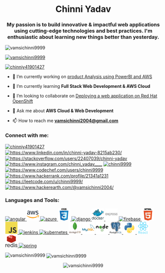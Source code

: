 <h1 align="center">Chinni Yadav</h1>

<h3 align="center">My passion is to build innovative & impactful web applications using cutting-edge technologies and best practices. I'm enthusiastic about learning new things better than yesterday.</h3>

<p align="left"> <img src="https://komarev.com/ghpvc/?username=vamsichinni9999&label=Profile%20views&color=0e75b6&style=flat" alt="vamsichinni9999" /> </p>

<p align="left"> <a href="https://github.com/ryo-ma/github-profile-trophy"><img src="https://github-profile-trophy.vercel.app/?username=vamsichinni9999" alt="vamsichinni9999" /></a> </p>

<p align="left"> <a href="https://twitter.com/chinniy41901427" target="blank"><img src="https://img.shields.io/twitter/follow/chinniy41901427?logo=twitter&style=for-the-badge" alt="chinniy41901427" /></a> </p>

- 🔭 I’m currently working on [product Analysis using PowerBI and AWS](http://chinniii2730.s3-website-ap-southeast-2.amazonaws.com/)

- 🌱 I’m currently learning **Full Stack Web Development & AWS Cloud**

- 👯 I’m looking to collaborate on [Deploying a web application on Red Hat OpenShift](https://github.com/Vamsichinni9999/railwaycloudbackend)

- 💬 Ask me about **AWS Cloud & Web Development**

- 📫 How to reach me **vamsichinni2004@gmail.com**

<h3 align="left">Connect with me:</h3>
<p align="left">
<a href="https://twitter.com/chinniy41901427" target="blank"><img align="center" src="https://raw.githubusercontent.com/rahuldkjain/github-profile-readme-generator/master/src/images/icons/Social/twitter.svg" alt="chinniy41901427" height="30" width="40" /></a>
<a href="https://linkedin.com/in/https://www.linkedin.com/in/chinni-yadav-8215ab230/" target="blank"><img align="center" src="https://raw.githubusercontent.com/rahuldkjain/github-profile-readme-generator/master/src/images/icons/Social/linked-in-alt.svg" alt="https://www.linkedin.com/in/chinni-yadav-8215ab230/" height="30" width="40" /></a>
<a href="https://stackoverflow.com/users/https://stackoverflow.com/users/22407039/chinni-yadav" target="blank"><img align="center" src="https://raw.githubusercontent.com/rahuldkjain/github-profile-readme-generator/master/src/images/icons/Social/stack-overflow.svg" alt="https://stackoverflow.com/users/22407039/chinni-yadav" height="30" width="40" /></a>
<a href="https://instagram.com/https://www.instagram.com/chinni_yadav____" target="blank"><img align="center" src="https://raw.githubusercontent.com/rahuldkjain/github-profile-readme-generator/master/src/images/icons/Social/instagram.svg" alt="https://www.instagram.com/chinni_yadav____" height="30" width="40" /></a>
<a href="https://www.behance.net/chinni9999" target="blank"><img align="center" src="https://raw.githubusercontent.com/rahuldkjain/github-profile-readme-generator/master/src/images/icons/Social/behance.svg" alt="chinni9999" height="30" width="40" /></a>
<a href="https://www.codechef.com/users/https://www.codechef.com/users/chinni9999" target="blank"><img align="center" src="https://cdn.jsdelivr.net/npm/simple-icons@3.1.0/icons/codechef.svg" alt="https://www.codechef.com/users/chinni9999" height="30" width="40" /></a>
<a href="https://www.hackerrank.com/https://www.hackerrank.com/profile/21341a1231" target="blank"><img align="center" src="https://raw.githubusercontent.com/rahuldkjain/github-profile-readme-generator/master/src/images/icons/Social/hackerrank.svg" alt="https://www.hackerrank.com/profile/21341a1231" height="30" width="40" /></a>
<a href="https://www.leetcode.com/https://leetcode.com/u/chinni9999/" target="blank"><img align="center" src="https://raw.githubusercontent.com/rahuldkjain/github-profile-readme-generator/master/src/images/icons/Social/leet-code.svg" alt="https://leetcode.com/u/chinni9999/" height="30" width="40" /></a>
<a href="https://www.hackerearth.com/https://www.hackerearth.com/@vamsichinni2004/" target="blank"><img align="center" src="https://raw.githubusercontent.com/rahuldkjain/github-profile-readme-generator/master/src/images/icons/Social/hackerearth.svg" alt="https://www.hackerearth.com/@vamsichinni2004/" height="30" width="40" /></a>
</p>

<h3 align="left">Languages and Tools:</h3>
<p align="left">
<a href="https://angular.io" target="_blank" rel="noreferrer"> <img src="https://angular.io/assets/images/logos/angular/angular.svg" alt="angular" width="40" height="40"/> </a>
<a href="https://aws.amazon.com" target="_blank" rel="noreferrer"> <img src="https://raw.githubusercontent.com/devicons/devicon/master/icons/amazonwebservices/amazonwebservices-original-wordmark.svg" alt="aws" width="40" height="40"/> </a>
<a href="https://azure.microsoft.com/en-in/" target="_blank" rel="noreferrer"> <img src="https://www.vectorlogo.zone/logos/microsoft_azure/microsoft_azure-icon.svg" alt="azure" width="40" height="40"/> </a>
<a href="https://www.w3schools.com/css/" target="_blank" rel="noreferrer"> <img src="https://raw.githubusercontent.com/devicons/devicon/master/icons/css3/css3-original-wordmark.svg" alt="css3" width="40" height="40"/> </a>
<a href="https://www.djangoproject.com/" target="_blank" rel="noreferrer"> <img src="https://cdn.worldvectorlogo.com/logos/django.svg" alt="django" width="40" height="40"/> </a>
<a href="https://www.docker.com/" target="_blank" rel="noreferrer"> <img src="https://raw.githubusercontent.com/devicons/devicon/master/icons/docker/docker-original-wordmark.svg" alt="docker" width="40" height="40"/> </a>
<a href="https://expressjs.com" target="_blank" rel="noreferrer"> <img src="https://raw.githubusercontent.com/devicons/devicon/master/icons/express/express-original-wordmark.svg" alt="express" width="40" height="40"/> </a>
<a href="https://firebase.google.com/" target="_blank" rel="noreferrer"> <img src="https://www.vectorlogo.zone/logos/firebase/firebase-icon.svg" alt="firebase" width="40" height="40"/> </a>
<a href="https://www.w3.org/html/" target="_blank" rel="noreferrer"> <img src="https://raw.githubusercontent.com/devicons/devicon/master/icons/html5/html5-original-wordmark.svg" alt="html5" width="40" height="40"/> </a>
<a href="https://developer.mozilla.org/en-US/docs/Web/JavaScript" target="_blank" rel="noreferrer"> <img src="https://raw.githubusercontent.com/devicons/devicon/master/icons/javascript/javascript-original.svg" alt="javascript" width="40" height="40"/> </a>
<a href="https://www.jenkins.io" target="_blank" rel="noreferrer"> <img src="https://www.vectorlogo.zone/logos/jenkins/jenkins-icon.svg" alt="jenkins" width="40" height="40"/> </a>
<a href="https://kubernetes.io" target="_blank" rel="noreferrer"> <img src="https://www.vectorlogo.zone/logos/kubernetes/kubernetes-icon.svg" alt="kubernetes" width="40" height="40"/> </a>
<a href="https://www.mongodb.com/" target="_blank" rel="noreferrer"> <img src="https://raw.githubusercontent.com/devicons/devicon/master/icons/mongodb/mongodb-original-wordmark.svg" alt="mongodb" width="40" height="40"/> </a>
<a href="https://www.mysql.com/" target="_blank" rel="noreferrer"> <img src="https://raw.githubusercontent.com/devicons/devicon/master/icons/mysql/mysql-original-wordmark.svg" alt="mysql" width="40" height="40"/> </a>
<a href="https://nodejs.org" target="_blank" rel="noreferrer"> <img src="https://raw.githubusercontent.com/devicons/devicon/master/icons/nodejs/nodejs-original-wordmark.svg" alt="nodejs" width="40" height="40"/> </a>
<a href="https://www.postgresql.org" target="_blank" rel="noreferrer"> <img src="https://raw.githubusercontent.com/devicons/devicon/master/icons/postgresql/postgresql-original-wordmark.svg" alt="postgresql" width="40" height="40"/> </a>
<a href="https://www.python.org" target="_blank" rel="noreferrer"> <img src="https://raw.githubusercontent.com/devicons/devicon/master/icons/python/python-original.svg" alt="python" width="40" height="40"/> </a>
<a href="https://reactjs.org/" target="_blank" rel="noreferrer"> <img src="https://raw.githubusercontent.com/devicons/devicon/master/icons/react/react-original-wordmark.svg" alt="react" width="40" height="40"/> </a>
<a href="https://redis.io" target="_blank" rel="noreferrer"> <img src="https://raw.githubusercontent.com/devicons/devicon/master/icons/redis/redis-original-wordmark.svg" alt="redis" width="40" height="40"/> </a>
<a href="https://spring.io/" target="_blank" rel="noreferrer"> <img src="https://www.vectorlogo.zone/logos/springio/springio-icon.svg" alt="spring" width="40" height="40"/> </a>
</p>

<p><img align="left" src="https://github-readme-stats.vercel.app/api/top-langs?username=vamsichinni9999&show_icons=true&locale=en&layout=compact" alt="vamsichinni9999" /></p>

<p>&nbsp;<img align="center" src="https://github-readme-stats.vercel.app/api?username=vamsichinni9999&show_icons=true&locale=en" alt="vamsichinni9999" /></p>

<p align="center">
  <img src="https://github-readme-streak-stats.herokuapp.com/?user=vamsichinni9999" alt="vamsichinni9999" />
</p>
